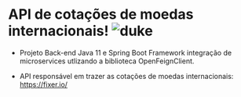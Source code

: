 # API de cotações de moedas internacionais! ![duke](https://www.imagemhost.com.br/images/2022/02/11/icons8-logo-java-duke-48.png)

* Projeto Back-end Java 11 e Spring Boot Framework integração de microservices utlizando a biblioteca OpenFeignClient.

* API responsável em trazer as cotações de moedas internacionais: https://fixer.io/
